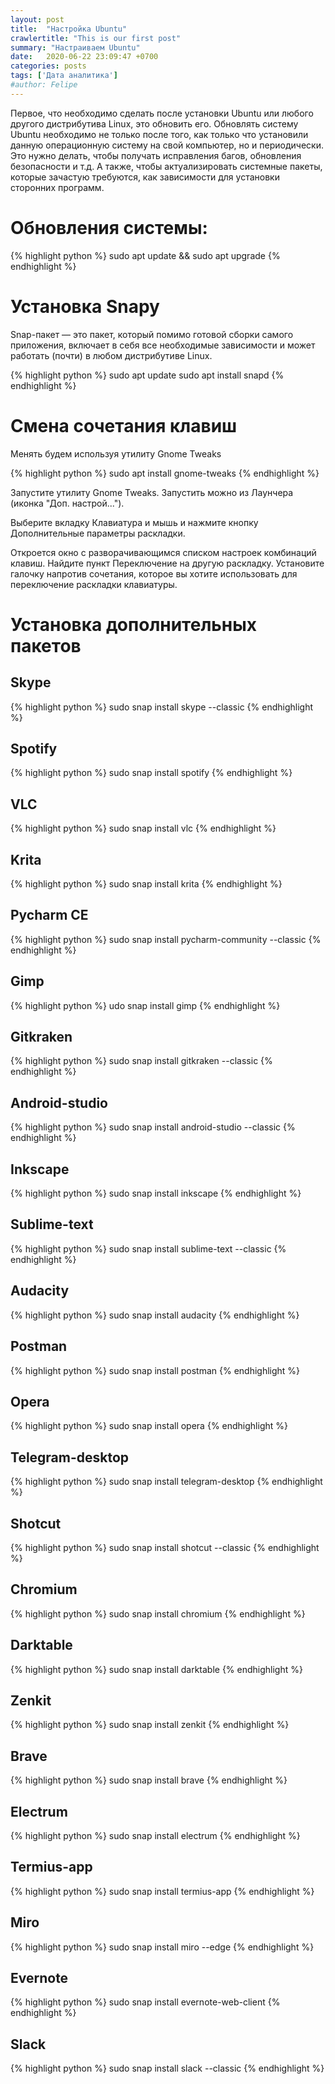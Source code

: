```yaml
---
layout: post
title:  "Настройка Ubuntu"
crawlertitle: "This is our first post"
summary: "Настраиваем Ubuntu"
date:   2020-06-22 23:09:47 +0700
categories: posts
tags: ['Дата аналитика']
#author: Felipe
---
```



Первое, что необходимо сделать после установки Ubuntu или любого другого дистрибутива Linux, это обновить его. Обновлять систему Ubuntu необходимо не только после того, как только что установили данную операционную систему на свой компьютер, но и периодически. Это нужно делать, чтобы получать исправления багов, обновления безопасности и т.д. А также, чтобы актуализировать системные пакеты, которые зачастую требуются, как зависимости для установки сторонних программ.

# Обновления системы:

{% highlight python %}
sudo apt update && sudo apt upgrade
{% endhighlight %}


# Установка Snapy

Snap-пакет — это пакет, который помимо готовой сборки самого приложения, включает в себя все необходимые зависимости и может работать (почти) в любом дистрибутиве Linux.

{% highlight python %}
sudo apt update
sudo apt install snapd
{% endhighlight %}


# Смена сочетания клавиш 

Менять будем используя утилиту Gnome Tweaks

{% highlight python %}
sudo apt install gnome-tweaks
{% endhighlight %}

Запустите утилиту Gnome Tweaks. Запустить можно из Лаунчера (иконка "Доп. настрой...").

Выберите вкладку Клавиатура и мышь и нажмите кнопку Дополнительные параметры раскладки.

Откроется окно с разворачивающимся списком настроек комбинаций клавиш. Найдите пункт Переключение на другую раскладку. 
Установите галочку напротив сочетания, которое вы хотите использовать для переключение раскладки клавиатуры.
  
  
  
# Установка дополнительных пакетов

## Skype
{% highlight python %}
sudo snap install skype --classic
{% endhighlight %}

## Spotify
{% highlight python %}
sudo snap install spotify
{% endhighlight %}

## VLC
{% highlight python %}
sudo snap install vlc
{% endhighlight %}

## Krita
{% highlight python %}
sudo snap install krita
{% endhighlight %}

## Pycharm CE
{% highlight python %}
sudo snap install pycharm-community --classic
{% endhighlight %}

## Gimp
{% highlight python %}
udo snap install gimp
{% endhighlight %}

## Gitkraken
{% highlight python %}
sudo snap install gitkraken --classic
{% endhighlight %}

## Android-studio
{% highlight python %}
sudo snap install android-studio --classic
{% endhighlight %}

## Inkscape
{% highlight python %}
sudo snap install inkscape
{% endhighlight %}

## Sublime-text 
{% highlight python %}
sudo snap install sublime-text --classic
{% endhighlight %}

## Audacity
{% highlight python %}
sudo snap install audacity
{% endhighlight %}

## Postman
{% highlight python %}
sudo snap install postman
{% endhighlight %}

## Opera
{% highlight python %}
sudo snap install opera
{% endhighlight %}

## Telegram-desktop
{% highlight python %}
sudo snap install telegram-desktop
{% endhighlight %}

## Shotcut 
{% highlight python %}
sudo snap install shotcut --classic
{% endhighlight %}

## Chromium
{% highlight python %}
sudo snap install chromium
{% endhighlight %}

## Darktable
{% highlight python %}
sudo snap install darktable
{% endhighlight %}

## Zenkit
{% highlight python %}
sudo snap install zenkit
{% endhighlight %}

## Brave
{% highlight python %}
sudo snap install brave
{% endhighlight %}

## Electrum
{% highlight python %}
sudo snap install electrum
{% endhighlight %}

## Termius-app
{% highlight python %}
sudo snap install termius-app
{% endhighlight %}

## Miro 
{% highlight python %}
sudo snap install miro --edge
{% endhighlight %}

## Evernote
{% highlight python %}
sudo snap install evernote-web-client
{% endhighlight %}

## Slack
{% highlight python %}
sudo snap install slack --classic
{% endhighlight %}
